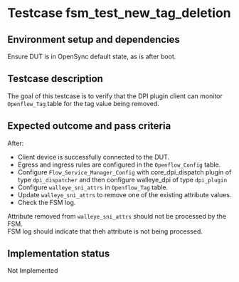 # Testcase fsm_test_new_tag_deletion

## Environment setup and dependencies

Ensure DUT is in OpenSync default state, as is after boot.

## Testcase description

The goal of this testcase is to verify that the DPI plugin client can monitor
`Openflow_Tag` table for the tag value being removed.

## Expected outcome and pass criteria

After:

- Client device is successfully connected to the DUT.
- Egress and ingress rules are configured in the `Openflow_Config` table.
- Configure `Flow_Service_Manager_Config` with core_dpi_dispatch plugin of
  type `dpi_dispatcher` and then configure walleye_dpi of type `dpi_plugin`
- Configure `walleye_sni_attrs` in `Openflow_Tag` table.
- Update `walleye_sni_attrs` to remove one of the existing attribute values.
- Check the FSM log.

Attribute removed from `walleye_sni_attrs` should not be processed by the FSM.\
FSM log should indicate that theh attribute is not being processed.

## Implementation status

Not Implemented
